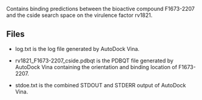 Contains binding predictions between the bioactive compound F1673-2207 and the cside search space on the virulence factor rv1821.

## Files

- log.txt is the log file generated by AutoDock Vina.

- rv1821_F1673-2207_cside.pdbqt is the PDBQT file generated by AutoDock Vina containing the orientation and binding location of F1673-2207.

- stdoe.txt is the combined STDOUT and STDERR output of AutoDock Vina.

